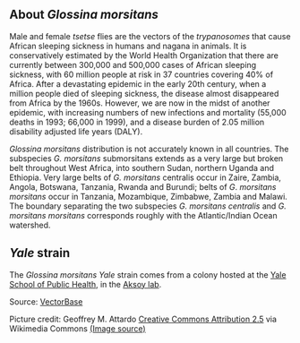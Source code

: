 About *Glossina morsitans*
--------------------------

Male and female *tsetse* flies are the vectors
of the *trypanosomes* that cause African sleeping sickness in humans and
nagana in animals. It is conservatively estimated by the World Health
Organization that there are currently between 300,000 and 500,000 cases
of African sleeping sickness, with 60 million people at risk in 37
countries covering 40% of Africa. After a devastating epidemic in the
early 20th century, when a million people died of sleeping sickness, the
disease almost disappeared from Africa by the 1960s. However, we are now
in the midst of another epidemic, with increasing numbers of new
infections and mortality (55,000 deaths in 1993; 66,000 in 1999), and a
disease burden of 2.05 million disability adjusted life years (DALY).

*Glossina morsitans* distribution is not accurately known in all
countries. The subspecies *G. morsitans* submorsitans extends as a very
large but broken belt throughout West Africa, into southern Sudan,
northern Uganda and Ethiopia. Very large belts of *G. morsitans*
centralis occur in Zaire, Zambia, Angola, Botswana, Tanzania, Rwanda and
Burundi; belts of *G*. *morsitans morsitans* occur in Tanzania,
Mozambique, Zimbabwe, Zambia and Malawi. The boundary separating the two
subspecies *G. morsitans centralis* and *G. morsitans morsitans*
corresponds roughly with the Atlantic/Indian Ocean watershed.

*Yale* strain
-------------

The *Glossina morsitans* *Yale* strain comes from a colony hosted at the
[Yale School of Public
Health](http://publichealth.yale.edu/index.aspx "http://publichealth.yale.edu/index.aspx"),
in the [Aksoy
lab](http://medicine.yale.edu/lab/aksoy/ "http://medicine.yale.edu/labs/aksoy/").

Source:
[VectorBase](https://veupathdb.org/veupathdb/app/search/dataset/AllDatasets/result?filterTerm=GCA_001077435.1)

Picture credit:
Geoffrey M. Attardo [Creative Commons Attribution 2.5](https://creativecommons.org/licenses/by-sa/2.5) via Wikimedia Commons [(Image source)](https://commons.wikimedia.org/wiki/File:Glossina_morsitans_morsitans-pregnant_female.jpg)
